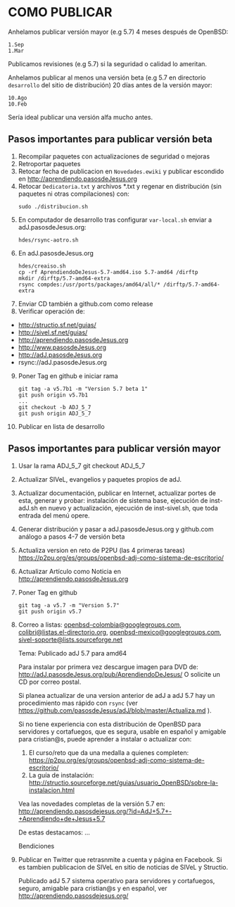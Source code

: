 COMO PUBLICAR
=============

Anhelamos publicar versión mayor (e.g 5.7) 4 meses después de OpenBSD:

	1.Sep
	1.Mar

Publicamos revisiones (e.g 5.7) si la seguridad o calidad lo ameritan.

Anhelamos publicar al menos una versión beta (e.g 5.7 en directorio
```desarrollo``` del sitio de distribución) 20 días antes de la versión mayor:

	10.Ago
	10.Feb

Sería ideal publicar una versión alfa mucho antes.


Pasos importantes para publicar versión beta
--------------------------------------------

1. Recompilar paquetes con actualizaciones de seguridad o mejoras
2. Retroportar paquetes
3. Retocar fecha de publicacion en ```Novedades.ewiki``` y publicar escondido en
  http://aprendiendo.pasosdeJesus.org
4. Retocar ```Dedicatoria.txt``` y archivos *.txt y regenar en distribución (sin
  paquetes ni otras compilaciones) con:
	```
	sudo ./distribucion.sh
	```
5. En computador de desarrollo tras configurar ```var-local.sh``` enviar a
adJ.pasosdeJesus.org:
	```
	hdes/rsync-aotro.sh
	```
6. En adJ.pasosdeJesus.org
	```
	hdes/creaiso.sh
	cp -rf AprendiendoDeJesus-5.7-amd64.iso 5.7-amd64 /dirftp
	mkdir /dirftp/5.7-amd64-extra
	rsync compdes:/usr/ports/packages/amd64/all/* /dirftp/5.7-amd64-extra
	```
7. Enviar CD también a github.com como release
8. Verificar operación de:
  * http://structio.sf.net/guias/
  * http://sivel.sf.net/guias/
  * http://aprendiendo.pasosdeJesus.org
  * http://www.pasosdeJesus.org
  * http://adJ.pasosdeJesus.org
  * rsync://adJ.pasosdeJesus.org
9. Poner Tag en github e iniciar rama
	```
	git tag -a v5.7b1 -m "Version 5.7 beta 1"
	git push origin v5.7b1
	...
	git checkout -b ADJ_5_7
	git push origin ADJ_5_7
	```
10. Publicar en lista de desarrollo

Pasos importantes para publicar versión mayor
--------------------------------------------

1. Usar la rama ADJ_5_7
	git checkout ADJ_5_7
2. Actualizar SIVeL, evangelios y paquetes propios de adJ.
3. Actualizar documentación, publicar en Internet, actualizar portes de esta,
   generar y probar: instalación de sistema base, ejecución de inst-adJ.sh
   en nuevo y actualización, ejecución de inst-sivel.sh, que toda entrada 
   del menú opere.
4. Generar distribución y pasar a adJ.pasosdeJesus.org y github.com 
   análogo a pasos 4-7 de versión beta
5. Actualiza version en reto de P2PU (las 4 primeras tareas) 
   https://p2pu.org/es/groups/openbsd-adj-como-sistema-de-escritorio/
6. Actualizar Artículo como Noticia en http://aprendiendo.pasosdeJesus.org
7. Poner Tag en github

	```
	git tag -a v5.7 -m "Version 5.7"
	git push origin v5.7
	```
8. Correo a listas: 
    openbsd-colombia@googlegroups.com, colibri@listas.el-directorio.org, 
    openbsd-mexico@googlegroups.com, sivel-soporte@lists.sourceforge.net

	Tema: Publicado adJ 5.7 para amd64

	Para instalar por primera vez descargue imagen para DVD de:
	  http://adJ.pasosdeJesus.org/pub/AprendiendoDeJesus/
	O solicite un CD por correo postal.

	Si planea actualizar de una version anterior de adJ a adJ 5.7
	hay un procedimiento mas rápido con ```rsync``` (ver
	https://github.com/pasosdeJesus/adJ/blob/master/Actualiza.md ).

	Si no tiene experiencia con esta distribución de OpenBSD para 
	servidores y cortafuegos, que es segura, usable en español y amigable 
	para cristian@s, puede aprender a instalar o actualizar con:
	  1. El curso/reto que da una medalla a quienes completen:
	  https://p2pu.org/es/groups/openbsd-adj-como-sistema-de-escritorio/
	  2. La guía de instalación:
	  http://structio.sourceforge.net/guias/usuario_OpenBSD/sobre-la-instalacion.html

	Vea las novedades completas de la versión 5.7 en:
	  http://aprendiendo.pasosdejesus.org/?id=AdJ+5.7+-+Aprendiendo+de+Jesus+5.7

	De estas destacamos:
	...


	Bendiciones

9. Publicar en Twitter que retrasnmite a cuenta y página en Facebook. 
   Si es tambien publicacion de SIVeL en sitio de noticias de SIVeL y Structio.

	Publicado adJ 5.7 sistema operativo para servidores y cortafuegos, 
	seguro, amigable para cristian@s y en español, ver 
	http://aprendiendo.pasosdejesus.org/


